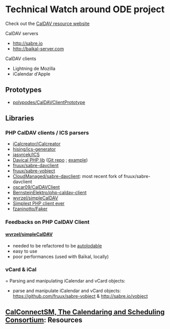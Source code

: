 # Technical Watch around ODE project

Check out the [CalDAV resource website](http://caldav.calconnect.org/)

CalDAV servers

- http://sabre.io
- http://baikal-server.com

CalDAV clients
- Lightning de Mozilla
- iCalendar d'Apple

## Prototypes

- [polypodes/CalDAVClientPrototype](https://github.com/polypodes/CalDAVClientPrototype)

## Libraries


### PHP CalDAV clients / ICS parsers

- [iCalcreator/iCalcreator](https://github.com/iCalcreator/iCalcreator)
- [hising/ics-generator](https://github.com/hising/ics-generator)
- [jasvrcek/ICS](https://github.com/jasvrcek/ICS)
- [Davical PHP lib](http://www.davical.org) ([Git repo](http://repo.or.cz/w/davical.git) ; [example](http://www.aadl.org/node/261978))
- [fruux/sabre-davclient](https://github.com/fruux/sabre-davclient)
- [fruux/sabre-vobject](https://github.com/fruux/sabre-vobject)
- [CloudManaged/sabre-davclient](https://github.com/CloudManaged/sabre-davclient): most recent fork of fruux/sabre-davclient
- [oscar09/CalDAVClient](https://github.com/oscar09/CalDAVClient)
- [BernsteinElektro/php-caldav-client](https://github.com/BernsteinElektro/php-caldav-client/blob/master/lib/BE/CalDav/Client.php)
- [wvrzel/simpleCalDAV](https://github.com/wvrzel/simpleCalDAV)
- [Simplest PHP client ever](http://trentrichardson.com/2012/06/22/put-caldav-events-to-calendar-in-php/)
- [fzaninotto/Faker](https://github.com/fzaninotto/Faker)

### Feedbacks on PHP CalDAV Client

#### [wvrzel/simpleCalDAV](https://github.com/wvrzel/simpleCalDAV)

- needed to be refactored to be [autolodable](http://www.php-fig.org/psr/psr-0/)
- easy to use
- poor performances (used with Baïkal, locally) 

### vCard & iCal

= Parsing and manipulating iCalendar and vCard objects:

- parse and manipulate iCalendar and vCard objects: https://github.com/fruux/sabre-vobject & http://sabre.io/vobject


## [CalConnectSM, The Calendaring and Scheduling Consortium](http://www.calconnect.org/resources.shtml): Resources
